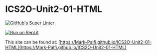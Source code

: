 # ICS2O-Unit2-01-HTML

[![GitHub's Super Linter](https://github.com/Mark-Palfi/ICS2O-Unit2-01-HTML/workflows/GitHub's%20Super%20Linter/badge.svg)](https://github.com/Mark-Palfi/ICS2O-Unit2-01-HTML/actions)

[![Run on Repl.it](https://repl.it/badge/github/Mark-Palfi/ICS2O-Unit2-01-HTML)](https://repl.it/github/Mark-Palfi/ICS2O-Unit2-01-HTML)

This site can be found at: [https://Mark-Palfi.github.io/ICS2O-Unit2-01-HTML](https://Mark-Palfi.github.io/ICS2O-Unit2-01-HTML)

